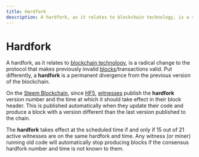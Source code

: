 ```yaml
---
title: Hardfork
description: A hardfork, as it relates to blockchain technology, is a radical change to the protocol that makes previously invalid blocks/transactions valid. 
---
```

# Hardfork

A hardfork, as it relates to [blockchain technology](/glossary/blockchain.md), is a radical change to the protocol that makes previously invalid [blocks](/glossary/block.md)/transactions valid. Put differently, a **hardfork** is a permanent divergence from the previous version of the blockchain. 

On the [Steem Blockchain](/glossary/steem-blockchain.md), since [HF5](/platform/releases/hardfork-0-5-0.md), [witnesses](/glossary/witness.md) publish the **hardfork** version number and the time at which it should take effect in their block header. This is published automatically when they update their code and produce a block with a version different than the last version published to the chain.

The **hardfork** takes effect at the scheduled time if and only if 15 out of 21 active witnesses are on the same hardfork and time. Any witness (or miner) running old code will automatically stop producing blocks if the consensus hardfork number and time is not known to them.